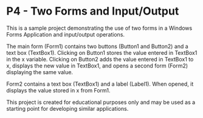 # P4 - Two Forms and Input/Output

This is a sample project demonstrating the use of two forms in a Windows Forms Application and input/output operations.

The main form (Form1) contains two buttons (Button1 and Button2) and a text box (TextBox1). Clicking on Button1 stores the value entered in TextBox1 in the x variable. Clicking on Button2 adds the value entered in TextBox1 to x, displays the new value in TextBox1, and opens a second form (Form2) displaying the same value.

Form2 contains a text box (TextBox1) and a label (Label1). When opened, it displays the value stored in x from Form1.

This project is created for educational purposes only and may be used as a starting point for developing similar applications.
